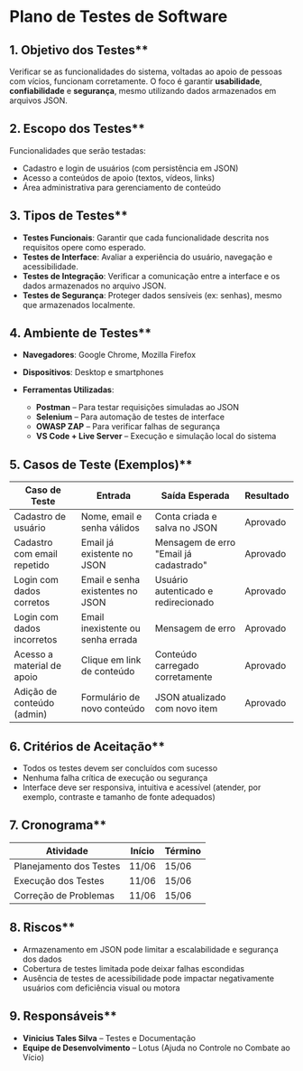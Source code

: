 # **Plano de Testes de Software**

## 1. Objetivo dos Testes**

Verificar se as funcionalidades do sistema, voltadas ao apoio de pessoas com vícios, funcionam corretamente. O foco é garantir **usabilidade**, **confiabilidade** e **segurança**, mesmo utilizando dados armazenados em arquivos JSON.


## 2. Escopo dos Testes**

Funcionalidades que serão testadas:

* Cadastro e login de usuários (com persistência em JSON)
* Acesso a conteúdos de apoio (textos, vídeos, links)
* Área administrativa para gerenciamento de conteúdo


## 3. Tipos de Testes**

* **Testes Funcionais**: Garantir que cada funcionalidade descrita nos requisitos opere como esperado.
* **Testes de Interface**: Avaliar a experiência do usuário, navegação e acessibilidade.
* **Testes de Integração**: Verificar a comunicação entre a interface e os dados armazenados no arquivo JSON.
* **Testes de Segurança**: Proteger dados sensíveis (ex: senhas), mesmo que armazenados localmente.


## 4. Ambiente de Testes**

* **Navegadores**: Google Chrome, Mozilla Firefox
* **Dispositivos**: Desktop e smartphones
* **Ferramentas Utilizadas**:

  * **Postman** – Para testar requisições simuladas ao JSON
  * **Selenium** – Para automação de testes de interface
  * **OWASP ZAP** – Para verificar falhas de segurança
  * **VS Code + Live Server** – Execução e simulação local do sistema



## 5. Casos de Teste (Exemplos)**

| Caso de Teste               | Entrada                           | Saída Esperada                         | Resultado |
| --------------------------- | --------------------------------- | -------------------------------------- | --------- |
| Cadastro de usuário         | Nome, email e senha válidos       | Conta criada e salva no JSON           | Aprovado  |
| Cadastro com email repetido | Email já existente no JSON        | Mensagem de erro "Email já cadastrado" | Aprovado  |
| Login com dados corretos    | Email e senha existentes no JSON  | Usuário autenticado e redirecionado    | Aprovado  |
| Login com dados incorretos  | Email inexistente ou senha errada | Mensagem de erro                       | Aprovado  |
| Acesso a material de apoio  | Clique em link de conteúdo        | Conteúdo carregado corretamente        | Aprovado  |
| Adição de conteúdo (admin)  | Formulário de novo conteúdo       | JSON atualizado com novo item          | Aprovado  |



## 6. Critérios de Aceitação**

* Todos os testes devem ser concluídos com sucesso
* Nenhuma falha crítica de execução ou segurança
* Interface deve ser responsiva, intuitiva e acessível (atender, por exemplo, contraste e tamanho de fonte adequados)



## 7. Cronograma**

| Atividade               | Início | Término |
| ----------------------- | ------ | ------- |
| Planejamento dos Testes | 11/06  | 15/06   |
| Execução dos Testes     | 11/06  | 15/06   |
| Correção de Problemas   | 11/06  | 15/06   |



## 8. Riscos**

* Armazenamento em JSON pode limitar a escalabilidade e segurança dos dados
* Cobertura de testes limitada pode deixar falhas escondidas
* Ausência de testes de acessibilidade pode impactar negativamente usuários com deficiência visual ou motora


## 9. Responsáveis**

* **Vinicius Tales Silva** – Testes e Documentação
* **Equipe de Desenvolvimento** – Lotus (Ajuda no Controle no Combate ao Vício)
